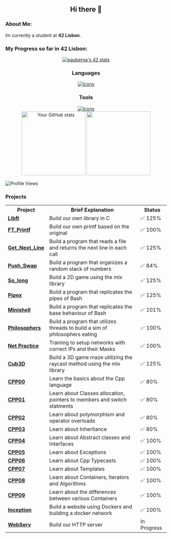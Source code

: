 <div align="center">

## Hi there 👋
</div>

### About Me:
<p>
	Im currently a student at <strong>42 Lisbon</strong>.
</p>

### My Progress so far in 42 Lisbon:
<div align="center">
  <a href="https://github.com/oakoudad/badge42"><img src="https://badge.mediaplus.ma/darkblue/pauberna?1337Badge=off&UM6P=off" alt="pauberna's 42 stats" /></a>
  </a>
</div>

<div align="center">

### Languages
  <a href="https://skillicons.dev">
    <img src="https://skillicons.dev/icons?i=c,cpp,bash,html,css" alt="Icons" />
  </a>
</div>

<div align="center">
  
### Tools
  <a href="https://skillicons.dev">
    <img src="https://skillicons.dev/icons?i=linux,vscode,vim,git,github,nginx,wordpress,docker" alt="Icons" />
  </a>
</div>
<div align="center">
  <img height="199.5em" src="https://github-readme-stats.vercel.app/api?username=PBjr2002&show_icons=true&theme=holi" alt="Your GitHub stats">
  <img height="199.5em" src="https://github-readme-stats.vercel.app/api/top-langs/?username=PBjr2002&layout=compact&langs_count=8&theme=holi"/>
</div>

![Profile Views](https://komarev.com/ghpvc/?username=PBjr2002&color=blue&style=flat-square)

### Projects
<div align="center" style="max-width: 800px; margin: auto;">
	<table>
		<tr>
			<th>Project</th>
			<th>Brief Explanation</th>
			<th>Status</th>
		</tr>
		<tr>
			<td><b><a href="https://github.com/PBjr2002/Libft">Libft</a></b></td>
			<td>Build our own library in C</td>
			<td>✅ 125%</td>
		</tr>
		<tr>
			<td><b><a href="https://github.com/PBjr2002/FT_Printf">FT_Printf</a></b></td>
			<td>Build our own printf based on the original</td>
			<td>✅ 100%</td>
		</tr>
		<tr>
			<td><b><a href="https://github.com/PBjr2002/Get_Next_Line">Get_Next_Line</a></b></td>
			<td>Build a program that reads a file and returns the next line in each call</td>
			<td>✅ 125%</td>
		</tr>
		<tr>
			<td><b><a href="https://github.com/PBjr2002/Push_Swap">Push_Swap</a></b></td>
			<td>Build a program that organizes a random stack of numbers</td>
			<td>✅ 84%</td>
		</tr>
		<tr>
			<td><b><a href="https://github.com/PBjr2002/So_Long">So_long</a></b></td>
			<td>Build a 2D game using the mlx library</td>
			<td>✅ 125%</td>
		</tr>
		<tr>
			<td><b><a href="https://github.com/PBjr2002/Pipex">Pipex</a></b></td>
			<td>Build a program that replicates the pipes of Bash</td>
			<td>✅ 125%</td>
		</tr>
		<tr>
			<td><b><a href="https://github.com/PBjr2002/Minishell">Minishell</a></b></td>
			<td>Build a program that replicates the base behaviour of Bash</td>
			<td>✅ 101%</td>
		</tr>
		<tr>
			<td><b><a href="https://github.com/PBjr2002/philosophers">Philosophers</a></b></td>
			<td>Build a program that utilizes threads to build a sim of philosophers eating</td>
			<td>✅ 100%</td>
		</tr>
		<tr>
			<td><b><a href="https://github.com/PBjr2002/Net_Practice">Net Practice</a></b></td>
			<td>Training to setup networks with correct IPs and their Masks</td>
			<td>✅ 100%</td>
		</tr>
		<tr>
			<td><b><a href="https://github.com/PBjr2002/Cub3d">Cub3D</a></b></td>
			<td>Build a 3D game maze utilizing the raycast method using the mlx library</td>
			<td>✅ 125%</td>
		</tr>
		<tr>
			<td><b><a href="https://github.com/PBjr2002/CPP00">CPP00</a></b></td>
			<td>Learn the basics about the Cpp language</td>
			<td>✅ 80%</td>
		</tr>
		<tr>
			<td><b><a href="https://github.com/PBjr2002/CPP01">CPP01</a></b></td>
			<td>Learn about Classes allocation, pointers to members and switch statments</td>
			<td>✅ 80%</td>
		</tr>
		<tr>
			<td><b><a href="https://github.com/PBjr2002/CPP02">CPP02</a></b></td>
			<td>Learn about polymorphism and operator overloads</td>
			<td>✅ 80%</td>
		</tr>
		<tr>
			<td><b><a href="https://github.com/PBjr2002/CPP03">CPP03</a></b></td>
			<td>Learn about Inheritance</td>
			<td>✅ 80%</td>
		</tr>
		<tr>
			<td><b><a href="https://github.com/PBjr2002/CPP04">CPP04</a></b></td>
			<td>Learn about Abstract classes and Interfaces</td>
			<td>✅ 100%</td>
		</tr>
		<tr>
			<td><b><a href="https://github.com/PBjr2002/CPP05">CPP05</a></b></td>
			<td>Learn about Exceptions</td>
			<td>✅ 100%</td>
		</tr>
		<tr>
			<td><b><a href="https://github.com/PBjr2002/CPP06">CPP06</a></b></td>
			<td>Learn about Cpp Typecasts</td>
			<td>✅ 100%</td>
		</tr>
		<tr>
			<td><b><a href="https://github.com/PBjr2002/CPP07">CPP07</a></b></td>
			<td>Learn about Templates</td>
			<td>✅ 100%</td>
		</tr>
		<tr>
			<td><b><a href="https://github.com/PBjr2002/CPP08">CPP08</a></b></td>
			<td>Learn about Containers, Iterators and Algorithms</td>
			<td>✅ 100%</td>
		</tr>
		<tr>
			<td><b><a href="https://github.com/PBjr2002/CPP09">CPP09</a></b></td>
			<td>Learn about the differences between various Containers</td>
			<td>✅ 100%</td>
		</tr>
		<tr>
			<td><b><a href="https://github.com/PBjr2002/Inception">Inception</a></b></td>
			<td>Build a website using Dockers and building a docker network</td>
			<td>✅ 100%</td>
		</tr>
		<tr>
			<td><b><a href="https://github.com/mariocos/Webserver/tree/main">WebServ</a></b></td>
			<td>Build our HTTP server</td>
			<td>In Progress</td>
		</tr>
	</table>
</div>

<!--
**PBjr2002/PBjr2002** is a ✨ _special_ ✨ repository because its `README.md` (this file) appears on your GitHub profile.
Update README.md

Here are some ideas to get you started:

- 🔭 I’m currently working on ...
- 🌱 I’m currently learning ...
- 👯 I’m looking to collaborate on ...
- 🤔 I’m looking for help with ...
- 💬 Ask me about ...
- 📫 How to reach me: ...
- 😄 Pronouns: ...
- ⚡ Fun fact: ...
-->
